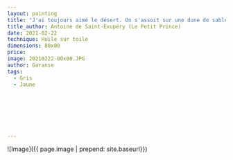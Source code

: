 ```yaml
---
layout: painting
title: "J'ai toujours aimé le désert. On s'assoit sur une dune de sable. On ne voit rien. On n'entend rien. Et cependant quelque chose rayonne en silence."                     
title_author: Antoine de Saint-Exupéry (Le Petit Prince)                                            
date: 2021-02-22
technique: Huile sur toile 
dimensions: 80x80
price: 
image: 20210222-80x80.JPG
author: Garanse
tags:
  - Gris
  - Jaune
  
  
  
  
  
  
  
---
```

![Image]({{ page.image | prepend: site.baseurl}})


